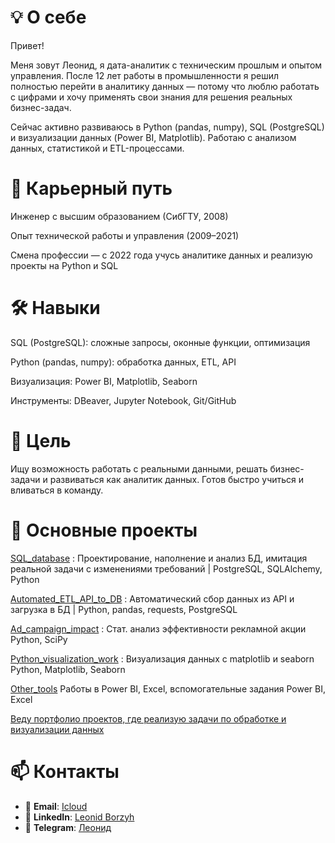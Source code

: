 # 💡 О себе

Привет!

Меня зовут Леонид, я дата-аналитик с техническим прошлым и опытом управления. После 12 лет работы в промышленности я решил полностью перейти в аналитику данных — потому что люблю работать с цифрами и хочу применять свои знания для решения реальных бизнес-задач.

Сейчас активно развиваюсь в Python (pandas, numpy), SQL (PostgreSQL) и визуализации данных (Power BI, Matplotlib). Работаю с анализом данных, статистикой и ETL-процессами.

# 🚀 Карьерный путь
Инженер с высшим образованием (СибГТУ, 2008)

Опыт технической работы и управления (2009–2021)

Смена профессии — с 2022 года учусь аналитике данных и реализую проекты на Python и SQL

# 🛠 Навыки
SQL (PostgreSQL): сложные запросы, оконные функции, оптимизация

Python (pandas, numpy): обработка данных, ETL, API

Визуализация: Power BI, Matplotlib, Seaborn

Инструменты: DBeaver, Jupyter Notebook, Git/GitHub

# 🎯 Цель
Ищу возможность работать с реальными данными, решать бизнес-задачи и развиваться как аналитик данных. Готов быстро учиться и вливаться в команду.



#  💼 Основные проекты

 [SQL_database](https://github.com/leonboroz/Portfolio/blob/main/SQL_database/README.md) : Проектирование, наполнение и анализ БД, имитация реальной задачи с изменениями требований | PostgreSQL, SQLAlchemy, Python 
 
 [Automated_ETL_API_to_DB](https://github.com/leonboroz/Portfolio/blob/main/Automated_ETL_API_to_DB/README.md) : Автоматический сбор данных из API и загрузка в БД | Python, pandas, requests, PostgreSQL 
 
 [Ad_campaign_impact](https://github.com/leonboroz/Portfolio/blob/main/Ad_campaign_impact/README.md) : Стат. анализ эффективности рекламной акции  Python, SciPy 
 
 [Python_visualization_work](https://github.com/leonboroz/Portfolio/blob/main/Python_visualization_work/README.md) :  Визуализация данных с matplotlib и seaborn  Python, Matplotlib, Seaborn 
 
 [Other_tools](https://github.com/leonboroz/Portfolio/blob/main/Other_tools/README.md)   Работы в Power BI, Excel, вспомогательные задания  Power BI, Excel 

[Веду портфолио проектов, где реализую задачи по обработке и визуализации данных](https://github.com/leonboroz/Portfolio/blob/main/README.md)


# 📫 **Контакты**  

- 📩 **Email**: [Icloud](mailto:borozyakll@icloud.com)  
- 🔗 **LinkedIn**: [Leonid Borzyh](https://www.linkedin.com/feed/) 
- 📨 **Telegram**: [Леонид](https://t.me/Leonid_Borzyh)  



